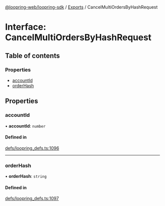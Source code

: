 [@loopring-web/loopring-sdk](../README.md) / [Exports](../modules.md) / CancelMultiOrdersByHashRequest

# Interface: CancelMultiOrdersByHashRequest

## Table of contents

### Properties

- [accountId](CancelMultiOrdersByHashRequest.md#accountid)
- [orderHash](CancelMultiOrdersByHashRequest.md#orderhash)

## Properties

### accountId

• **accountId**: `number`

#### Defined in

[defs/loopring_defs.ts:1096](https://github.com/Loopring/loopring_sdk/blob/29b8a2c/src/defs/loopring_defs.ts#L1096)

___

### orderHash

• **orderHash**: `string`

#### Defined in

[defs/loopring_defs.ts:1097](https://github.com/Loopring/loopring_sdk/blob/29b8a2c/src/defs/loopring_defs.ts#L1097)

